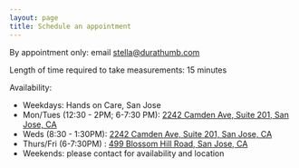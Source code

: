 ```yaml
---
layout: page
title: Schedule an appointment 
---
```


By appointment only: email stella@durathumb.com 

Length of time required to take measurements: 15 minutes

Availability: 
  - Weekdays: Hands on Care, San Jose
  - Mon/Tues (12:30 - 2PM; 6-7:30 PM): [2242 Camden Ave, Suite 201, San Jose, CA](https://goo.gl/maps/NJN6yoPB2sH2)
  - Weds (8:30 - 1:30PM): [2242 Camden Ave, Suite 201, San Jose, CA](https://goo.gl/maps/NJN6yoPB2sH2)
  - Thurs/Fri (6-7:30PM) : [499 Blossom Hill Road, San Jose, CA](https://goo.gl/maps/iGXM7D4qSFx)
  - Weekends: please contact for availability and location
